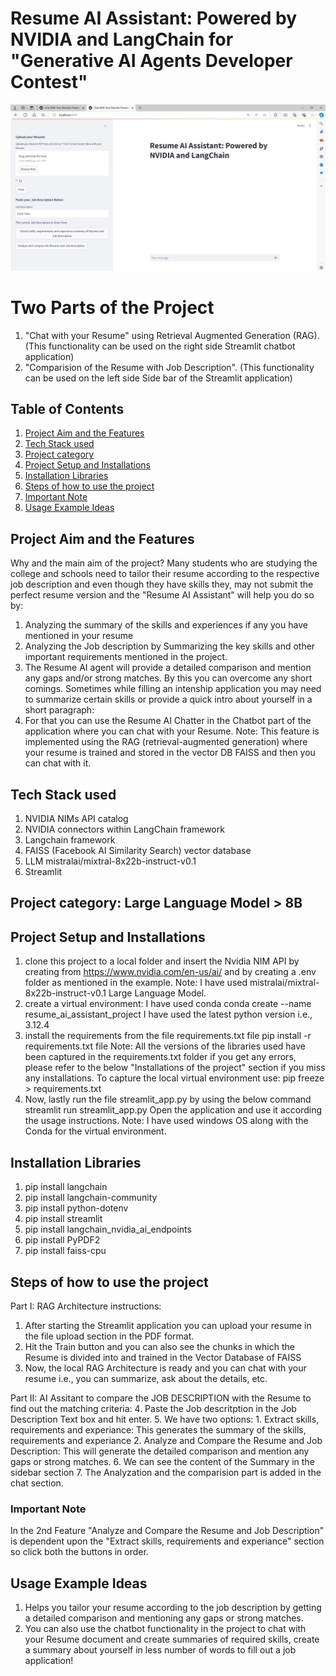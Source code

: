 
# Resume AI Assistant: Powered by NVIDIA and LangChain for "Generative AI Agents Developer Contest"

![alt text](image.png)

# Two Parts of the Project
1. "Chat with your Resume" using Retrieval Augmented Generation (RAG). (This functionality can be used on the right side Streamlit chatbot application)
2. "Comparision of the Resume with Job Description". (This functionality can be used on the left side Side bar of the Streamlit application)

## Table of Contents
1. [Project Aim and the Features](#project-aim-and-the-features)
2. [Tech Stack used](#tech-stack-used)
3. [Project category](#project-category-large-language-model--8b)
4. [Project Setup and Installations](#project-setup-and-installations)
5. [Installation Libraries](#installation-libraries)
6. [Steps of how to use the project](#steps-of-how-to-use-the-project)
7. [Important Note](#important-note)
8. [Usage Example Ideas](#usage-example-ideas)

## Project Aim and the Features
Why and the main aim of the project? 
Many students who are studying the college and schools need to tailor their resume according to the respective job description and even though they have skills they, may not submit the perfect resume version and the "Resume AI Assistant" will help you do so by:
1. Analyzing the summary of the skills and experiences if any you have mentioned in your resume
2. Analyzing the Job description by Summarizing the key skills and other important requirements mentioned in the project.
3. The Resume AI agent will provide a detailed comparison and mention any gaps and/or strong matches.
By this you can overcome any short comings.
Sometimes while filling an intenship application you may need to summarize certain skills or provide a quick intro about yourself in a short paragraph:
4. For that you can use the Resume AI Chatter in the Chatbot part of the application where you can chat with your Resume.
Note:  This feature is implemented using the RAG (retrieval-augmented generation) where your resume is trained and stored in the vector DB FAISS and then you can chat with it.

## Tech Stack used
1. NVIDIA NIMs API catalog
2. NVIDIA connectors within LangChain framework
3. Langchain framework
4. FAISS (Facebook AI Similarity Search) vector database
5. LLM mistralai/mixtral-8x22b-instruct-v0.1
6. Streamlit

## Project category: Large Language Model > 8B


## Project Setup and Installations
1. clone this project to a local folder and insert the Nvidia NIM API by creating from https://www.nvidia.com/en-us/ai/ and by creating a .env folder as mentioned in the example.
Note: I have used mistralai/mixtral-8x22b-instruct-v0.1 Large Language Model.
2. create a virtual environment: I have used conda 
    conda create --name resume_ai_assistant_project
I have used the latest python version i.e., 3.12.4
3. install the requirements from the file requirements.txt file
    pip install -r requirements.txt file
Note: All the versions of the libraries used have been captured in the requirements.txt folder if you get any errors, please refer to the below "Installations of the project" section if you miss any installations.
To capture the local virtual environment use: 
    pip freeze > requirements.txt
4. Now, lastly run the file streamlit_app.py by using the below command
    streamlit run streamlit_app.py
    Open the application and use it according the usage instructions.
Note: I have used windows OS along with the Conda for the virtual environment.


## Installation Libraries
1. pip install langchain
2. pip install langchain-community
3. pip install python-dotenv
4. pip install streamlit
5. pip install langchain_nvidia_ai_endpoints
6. pip install PyPDF2
7. pip install faiss-cpu


## Steps of how to use the project
Part I: RAG Architecture instructions:
1. After starting the Streamlit application you can upload your resume in the file upload section in the PDF format.
2. Hit the Train button and you can also see the chunks in which the Resume is divided into and trained in the Vector Database of FAISS
3. Now, the local RAG Architecture is ready and you can chat with your resume i.e., you can summarize, ask about the details, etc.

Part II: AI Assitant to compare the JOB DESCRIPTION with the Resume to find out the matching criteria:
4. Paste the Job descritption in the Job Description Text box and hit enter.
5. We have two options: 
    1. Extract skills, requirements and experiance: This generates the summary of the skills, requirements and experiance
    2. Analyze and Compare the Resume and Job Description: This will generate the detailed comparison and mention any gaps or strong matches.
6.  We can see the content of the Summary in the sidebar section
7. The Analyzation and the comparision part is added in the chat section.

### Important Note
In the 2nd Feature "Analyze and Compare the Resume and Job Description" is dependent upon the "Extract skills, requirements and experiance" section so click both the buttons in order.

## Usage Example Ideas
1. Helps you tailor your resume according to the job description by getting a detailed comparison and mentioning any gaps or strong matches.
2. You can also use the chatbot functionality in the project to chat with your Resume document and create summaries of required skills, create a summary about yourself in less number of words to fill out a job application!






